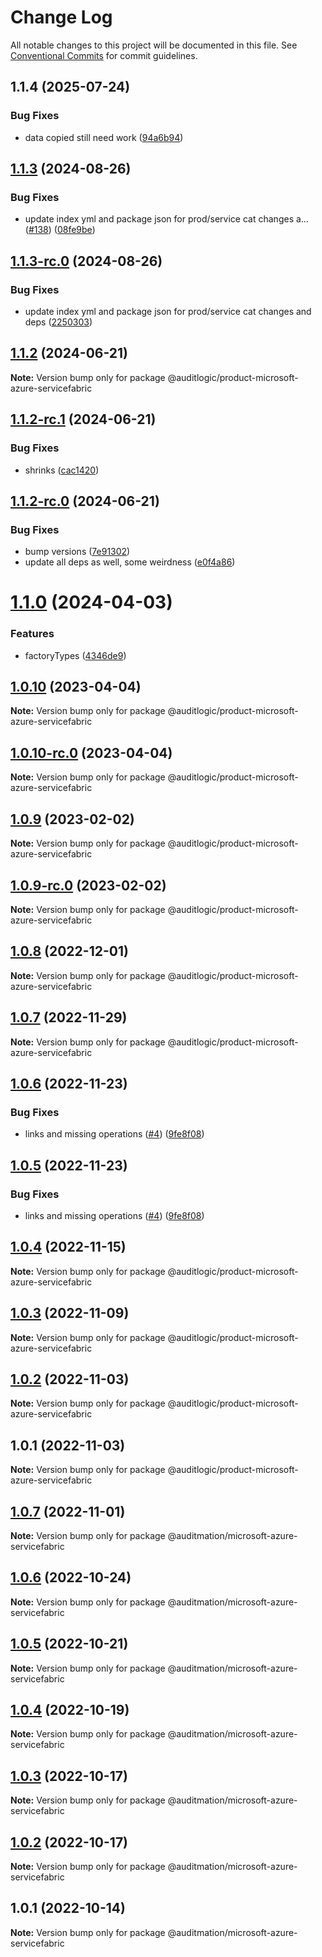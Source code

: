 # Change Log

All notable changes to this project will be documented in this file.
See [Conventional Commits](https://conventionalcommits.org) for commit guidelines.

## 1.1.4 (2025-07-24)


### Bug Fixes

* data copied still need work ([94a6b94](https://github.com/zerobias-org/product/commit/94a6b942fb0516367548599d739529536132755a))





## [1.1.3](https://github.com/auditlogic/product/compare/@auditlogic/product-microsoft-azure-servicefabric@1.1.2...@auditlogic/product-microsoft-azure-servicefabric@1.1.3) (2024-08-26)


### Bug Fixes

* update index yml and package json for prod/service cat changes a… ([#138](https://github.com/auditlogic/product/issues/138)) ([08fe9be](https://github.com/auditlogic/product/commit/08fe9beb1c8457462a19bc69caa02e6212d97e1a))





## [1.1.3-rc.0](https://github.com/auditlogic/product/compare/@auditlogic/product-microsoft-azure-servicefabric@1.1.2...@auditlogic/product-microsoft-azure-servicefabric@1.1.3-rc.0) (2024-08-26)


### Bug Fixes

* update index yml and package json for prod/service cat changes and deps ([2250303](https://github.com/auditlogic/product/commit/225030363a363608240135b7ebed386b28f01e4b))





## [1.1.2](https://github.com/auditlogic/product/compare/@auditlogic/product-microsoft-azure-servicefabric@1.1.2-rc.1...@auditlogic/product-microsoft-azure-servicefabric@1.1.2) (2024-06-21)

**Note:** Version bump only for package @auditlogic/product-microsoft-azure-servicefabric





## [1.1.2-rc.1](https://github.com/auditlogic/product/compare/@auditlogic/product-microsoft-azure-servicefabric@1.1.2-rc.0...@auditlogic/product-microsoft-azure-servicefabric@1.1.2-rc.1) (2024-06-21)


### Bug Fixes

* shrinks ([cac1420](https://github.com/auditlogic/product/commit/cac14200fefcd8183ab69fe89a47bd3f70f563e9))





## [1.1.2-rc.0](https://github.com/auditlogic/product/compare/@auditlogic/product-microsoft-azure-servicefabric@1.1.0...@auditlogic/product-microsoft-azure-servicefabric@1.1.2-rc.0) (2024-06-21)


### Bug Fixes

* bump versions ([7e91302](https://github.com/auditlogic/product/commit/7e913023b8b312150ed7762c32fbbe616be71de5))
* update all deps as well, some weirdness ([e0f4a86](https://github.com/auditlogic/product/commit/e0f4a864714e2d3de6bbf3da014d5312fe53be2f))





# [1.1.0](https://github.com/auditlogic/product/compare/@auditlogic/product-microsoft-azure-servicefabric@1.0.10...@auditlogic/product-microsoft-azure-servicefabric@1.1.0) (2024-04-03)


### Features

* factoryTypes ([4346de9](https://github.com/auditlogic/product/commit/4346de92693aee892fccf725338ffc7b80ab182b))





## [1.0.10](https://github.com/auditlogic/product/compare/@auditlogic/product-microsoft-azure-servicefabric@1.0.9...@auditlogic/product-microsoft-azure-servicefabric@1.0.10) (2023-04-04)

**Note:** Version bump only for package @auditlogic/product-microsoft-azure-servicefabric





## [1.0.10-rc.0](https://github.com/auditlogic/product/compare/@auditlogic/product-microsoft-azure-servicefabric@1.0.9...@auditlogic/product-microsoft-azure-servicefabric@1.0.10-rc.0) (2023-04-04)

**Note:** Version bump only for package @auditlogic/product-microsoft-azure-servicefabric





## [1.0.9](https://github.com/auditlogic/product/compare/@auditlogic/product-microsoft-azure-servicefabric@1.0.8...@auditlogic/product-microsoft-azure-servicefabric@1.0.9) (2023-02-02)

**Note:** Version bump only for package @auditlogic/product-microsoft-azure-servicefabric





## [1.0.9-rc.0](https://github.com/auditlogic/product/compare/@auditlogic/product-microsoft-azure-servicefabric@1.0.8...@auditlogic/product-microsoft-azure-servicefabric@1.0.9-rc.0) (2023-02-02)

**Note:** Version bump only for package @auditlogic/product-microsoft-azure-servicefabric





## [1.0.8](https://github.com/auditlogic/product/compare/@auditlogic/product-microsoft-azure-servicefabric@1.0.7...@auditlogic/product-microsoft-azure-servicefabric@1.0.8) (2022-12-01)

**Note:** Version bump only for package @auditlogic/product-microsoft-azure-servicefabric





## [1.0.7](https://github.com/auditlogic/product/compare/@auditlogic/product-microsoft-azure-servicefabric@1.0.6...@auditlogic/product-microsoft-azure-servicefabric@1.0.7) (2022-11-29)

**Note:** Version bump only for package @auditlogic/product-microsoft-azure-servicefabric





## [1.0.6](https://github.com/auditlogic/product/compare/@auditlogic/product-microsoft-azure-servicefabric@1.0.4...@auditlogic/product-microsoft-azure-servicefabric@1.0.6) (2022-11-23)


### Bug Fixes

* links and missing operations ([#4](https://github.com/auditlogic/product/issues/4)) ([9fe8f08](https://github.com/auditlogic/product/commit/9fe8f08fe7c57fdb79f991ac35bd6ac2e7dcad38))





## [1.0.5](https://github.com/auditlogic/product/compare/@auditlogic/product-microsoft-azure-servicefabric@1.0.4...@auditlogic/product-microsoft-azure-servicefabric@1.0.5) (2022-11-23)


### Bug Fixes

* links and missing operations ([#4](https://github.com/auditlogic/product/issues/4)) ([9fe8f08](https://github.com/auditlogic/product/commit/9fe8f08fe7c57fdb79f991ac35bd6ac2e7dcad38))





## [1.0.4](https://github.com/auditlogic/product/compare/@auditlogic/product-microsoft-azure-servicefabric@1.0.3...@auditlogic/product-microsoft-azure-servicefabric@1.0.4) (2022-11-15)

**Note:** Version bump only for package @auditlogic/product-microsoft-azure-servicefabric





## [1.0.3](https://github.com/auditlogic/product/compare/@auditlogic/product-microsoft-azure-servicefabric@1.0.2...@auditlogic/product-microsoft-azure-servicefabric@1.0.3) (2022-11-09)

**Note:** Version bump only for package @auditlogic/product-microsoft-azure-servicefabric





## [1.0.2](https://github.com/auditlogic/product/compare/@auditlogic/product-microsoft-azure-servicefabric@1.0.1...@auditlogic/product-microsoft-azure-servicefabric@1.0.2) (2022-11-03)

**Note:** Version bump only for package @auditlogic/product-microsoft-azure-servicefabric





## 1.0.1 (2022-11-03)

**Note:** Version bump only for package @auditlogic/product-microsoft-azure-servicefabric





## [1.0.7](https://github.com/auditmation/store-content/compare/@auditmation/microsoft-azure-servicefabric@1.0.6...@auditmation/microsoft-azure-servicefabric@1.0.7) (2022-11-01)

**Note:** Version bump only for package @auditmation/microsoft-azure-servicefabric





## [1.0.6](https://github.com/auditmation/store-content/compare/@auditmation/microsoft-azure-servicefabric@1.0.5...@auditmation/microsoft-azure-servicefabric@1.0.6) (2022-10-24)

**Note:** Version bump only for package @auditmation/microsoft-azure-servicefabric





## [1.0.5](https://github.com/auditmation/store-content/compare/@auditmation/microsoft-azure-servicefabric@1.0.4...@auditmation/microsoft-azure-servicefabric@1.0.5) (2022-10-21)

**Note:** Version bump only for package @auditmation/microsoft-azure-servicefabric





## [1.0.4](https://github.com/auditmation/store-content/compare/@auditmation/microsoft-azure-servicefabric@1.0.3...@auditmation/microsoft-azure-servicefabric@1.0.4) (2022-10-19)

**Note:** Version bump only for package @auditmation/microsoft-azure-servicefabric





## [1.0.3](https://github.com/auditmation/store-content/compare/@auditmation/microsoft-azure-servicefabric@1.0.2...@auditmation/microsoft-azure-servicefabric@1.0.3) (2022-10-17)

**Note:** Version bump only for package @auditmation/microsoft-azure-servicefabric





## [1.0.2](https://github.com/auditmation/store-content/compare/@auditmation/microsoft-azure-servicefabric@1.0.1...@auditmation/microsoft-azure-servicefabric@1.0.2) (2022-10-17)

**Note:** Version bump only for package @auditmation/microsoft-azure-servicefabric





## 1.0.1 (2022-10-14)

**Note:** Version bump only for package @auditmation/microsoft-azure-servicefabric

